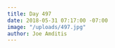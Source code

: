 ```yaml
---
title: Day 497
date: 2018-05-31 07:17:00 -07:00
image: "/uploads/497.jpg"
author: Joe Amditis
---
```


